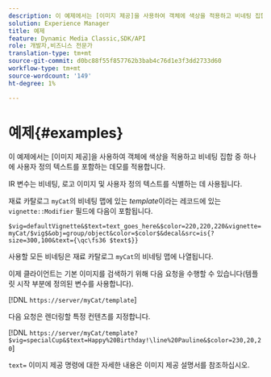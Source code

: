 ```yaml
---
description: 이 예제에서는 [이미지 제공]을 사용하여 객체에 색상을 적용하고 비네팅 집합 중 하나에 사용자 정의 텍스트를 포함하는 데모를 적용합니다.
solution: Experience Manager
title: 예제
feature: Dynamic Media Classic,SDK/API
role: 개발자,비즈니스 전문가
translation-type: tm+mt
source-git-commit: d0bc88f55f857762b3bab4c76d1e3f3dd2733d60
workflow-type: tm+mt
source-wordcount: '149'
ht-degree: 1%

---
```



# 예제{#examples}

이 예제에서는 [이미지 제공]을 사용하여 객체에 색상을 적용하고 비네팅 집합 중 하나에 사용자 정의 텍스트를 포함하는 데모를 적용합니다.

IR 변수는 비네팅, 로고 이미지 및 사용자 정의 텍스트를 식별하는 데 사용됩니다.

재료 카탈로그 `myCat`의 비네팅 맵에 있는 *template*&#x200B;이라는 레코드에 있는 `vignette::Modifier` 필드에 다음이 포함됩니다.

`$vig=defaultVignette&$text=text_goes_here&$color=220,220,220&vignette=myCat/$vig$&obj=group/object&color=$color$&decal&src=is{?size=300,100&text={\qc\fs36 $text$}}`

사용할 모든 비네팅은 재료 카탈로그 `myCat`의 비네팅 맵에 나열됩니다.

이제 클라이언트는 기본 이미지를 검색하기 위해 다음 요청을 수행할 수 있습니다(템플릿 시작 부분에 정의된 변수를 사용합니다).

[!DNL `https://server/myCat/template`]

다음 요청은 렌더링할 특정 컨텐츠를 지정합니다.

[!DNL `https://server/myCat/template?$vig=specialCup&$text=Happy%20Birthday!\line%20Pauline&$color=230,20,20`]

`text=` 이미지 제공 명령에 대한 자세한 내용은 이미지 제공 설명서를 참조하십시오.
